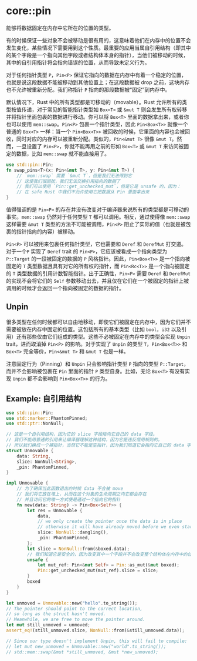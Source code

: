 # core::pin

能够将数据固定在内存中它所在的位置的类型。

有的时候保证一些对象不会被移动是很有用的，这意味着他们在内存中的位置不会发生变化，某些情况下需要用到这个性质。最重要的应用当属自引用结构（即其中的某个字段是一个指向其他字段或者结构体本身的指针），当他们被移动的时候，其中的自引用指针将会指向错误的位置，从而导致未定义行为。

对于任何指针类型 `P`，`Pin<P>` 保证它指向的数据在内存中有着一个稳定的位置，也就是说这段数据不能被移动到其他位置上；在这段数据被 drop 之前，这块内存也不允许被重新分配。我们称指针 `P` 指向的那段数据被“固定”到内存中。

默认情况下，Rust 中的所有类型都是可移动的（movable）。Rust 允许所有的类型按值传递，对于常见的智能指针类型如 `Box<T>` 或 `&mut T` 则会发生所有权转移并将指针里面包裹的数据进行移动。你可以将 `Box<T>` 里面的数据拿出来，或者你也可以使用 `mem::swap`。`Pin<P>` 包裹一个指针类型，因此 `Pin<Box<T>>` 就像一个普通的 `Box<T>` 一样：当一个 `Pin<Box<T>>` 被回收的时候，它里面的内容也会被回收，同时对应的内存可以被重新分配。类似的，`Pin<&mut T>` 很像 `&mut T`。然而，一旦设置了 `Pin<P>`，你就不能再用之前的形如 `Box<T>` 或 `&mut T` 来访问被固定的数据，比如 `mem::swap` 就不能直接用了。

```rust
use std::pin::Pin;
fn swap_pins<T>(x: Pin<&mut T>, y: Pin<&mut T>) {
    // `mem::swap` 需要 `&mut T`，但是我们无法得到它
    // 这使我们很困扰，我们无法交换引用指向的数据了
    // 我们可以使用 `Pin::get_unchecked_mut`，但是它是 unsafe 的，因为：
    // 在 safe Rust 中我们不允许使用它把数据从 Pin 里面拿出来
}
```

值得强调的是 `Pin<P>` 的存在并没有改变对于编译器来说所有的类型都是可移动的事实。`mem::swap` 仍然对于任何类型 `T` 都可以调用。相反，通过使得像 `mem::swap` 这样需要 `&mut T` 类型的方法不可能被调用，`Pin<P>` 阻止了实际的值（也就是被包裹的指针指向的内容）被移动。

`Pin<P>` 可以被用来包裹任何指针类型，它也需要和 `Deref` 和 `DerefMut` 打交道。对于一个`P` 实现了 `Deref` trait 的 `Pin<P>`，它应该被看成一个指向类型为 `P::Target` 的一段被固定的数据的 `P` 风格指针。因此，`Pin<Box<T>>` 是一个指向被固定的 `T` 类型数据且具有对它的所有权的指针，而 `Pin<Rc<T>>` 是一个指向被固定的 `T` 类型数据的引用计数智能指针。出于正确性，`Pin<P>` 需要 `Deref` 和 `DerefMut` 的实现不会将它们的 `Self` 参数移动出去，并且仅在它们在一个被固定的指针上被调用的时候才会返回一个指向被固定的数据的指针。

## Unpin

很多类型在任何时候都可以自由地移动，即使它们被固定在内存中，因为它们并不需要被放在内存中固定的位置。这包括所有的基本类型（比如 `bool`，`i32` 以及引用）还有那些仅由它们组成的类型。这些不必被固定在内存中的类型会实现 `Unpin` trait，进而取消掉 `Pin<P>` 的影响。对于实现了 `Unpin` 的类型 `T`，`Pin<Box<T>>` 和 `Box<T>` 完全等价，`Pin<&mut T>` 和 `&mut T` 也是一样。

注意固定行为（Pinning）和 `Unpin` 只会影响指针类型 `P` 指向的类型 `P::Target`，而并不会影响被包裹在 `Pin` 里面的指针 `P` 类型自身。比如，无论 `Box<T>` 有没有实现 `Unpin` 都不会影响到 `Pin<Box<T>>` 的行为。

## Example: 自引用结构

```rust
use std::pin::Pin;
use std::marker::PhantomPinned;
use std::ptr::NonNull;

// 这是一个自引用结构，因为它的 slice 字段指向它自己的 data 字段。
// 我们不能用普通的引用来让编译器理解这种结构，因为它是违反借用规则的。
// 所以我们换成一个裸指针，当然它不能是空指针，因为我们知道它会指向它自己的 data 字段。
struct Unmovable {
    data: String,
    slice: NonNull<String>,
    _pin: PhantomPinned,
}

impl Unmovable {
    // 为了确保当此函数退出的时候 data 不会被 move
    // 我们将它放在堆上，从而在这个对象的生命周期之内它都会存在
    // 并且访问它的唯一方式便是通过一个指向它的指针
    fn new(data: String) -> Pin<Box<Self>> {
        let res = Unmovable {
            data,
			// we only create the pointer once the data is in place
            // otherwise it will have already moved before we even started
            slice: NonNull::dangling(),
            _pin: PhantomPinned,
        };
        let slice = NonNull::from(&boxed.data);
        // 我们知道它是安全的，因为改变其中一个字段并不会改变整个结构体在内存中的位置
        unsafe {
            let mut_ref: Pin<&mut Self> = Pin::as_mut(&mut boxed);
            Pin::get_unchecked_mut(mut_ref).slice = slice;
        }
        boxed
    }
}

let unmoved = Unmovable::new("hello".to_string());
// The pointer should point to the correct location,
// so long as the struct hasn't moved.
// Meanwhile, we are free to move the pointer around.
let mut still_unmoved = unmoved;
assert_eq!(still_unmoved.slice, NonNull::from(&still_unmoved.data));

// Since our type doesn't implement Unpin, this will fail to compile:
// let mut new_unmoved = Unmovable::new("world".to_string());
// std::mem::swap(&mut *still_unmoved, &mut *new_unmoved);
```





